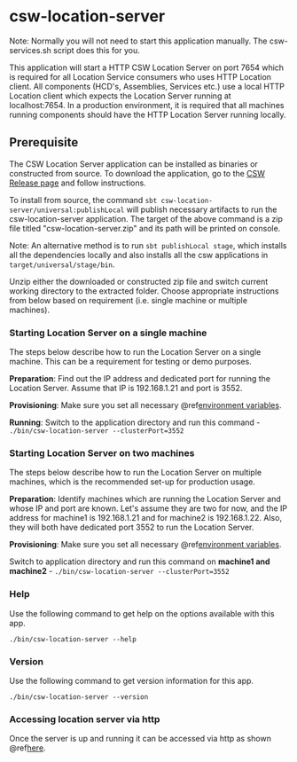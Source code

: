 # csw-location-server

Note: Normally you will not need to start this application manually. The csw-services.sh script does this for you. 

This application will start a HTTP CSW Location Server on port 7654 which is required for all Location Service consumers who uses HTTP Location client. 
All components (HCD's, Assemblies, Services etc.) use a local HTTP Location client which expects the Location Server running at localhost:7654. 
In a production environment, it is required that all machines running components should have the HTTP Location Server running locally.

## Prerequisite

The CSW Location Server application can be installed as binaries or constructed from source. To download the application,
go to the [CSW Release page](https://tmtsoftware.github.com/csw/releases/) and follow instructions.

To install from source, the command `sbt csw-location-server/universal:publishLocal` will publish necessary artifacts to run the csw-location-server application. 
The target of the above command is a zip file titled "csw-location-server.zip" and its path will be printed on console. 

Note: An alternative method is to run `sbt publishLocal stage`, which installs all the dependencies locally and also installs all the csw applications
 in `target/universal/stage/bin`.

Unzip either the downloaded or constructed zip file and switch current
working directory to the extracted folder. Choose appropriate instructions from below based on requirement (i.e. single machine or multiple machines).
 
### Starting Location Server on a single machine
The steps below describe how to run the Location Server on a single machine. This can be a requirement for testing or demo purposes.

**Preparation**:
Find out the IP address and dedicated port for running the Location Server. Assume that IP is 192.168.1.21 and port is 3552.

**Provisioning**:
Make sure you set all necessary @ref[environment variables](../deployment/env-vars.md). 

**Running**: Switch to the application directory and run this command - `./bin/csw-location-server --clusterPort=3552`

### Starting Location Server on two machines
The steps below describe how to run the Location Server on multiple machines, which is the recommended set-up for production usage.

**Preparation**:
Identify machines which are running the Location Server and whose IP and port are known. Let's assume they are two for now, and the IP address for machine1 is 192.168.1.21 and
for machine2 is 192.168.1.22. Also, they will both have dedicated port 3552 to run the Location Server. 

**Provisioning**:
Make sure you set all necessary @ref[environment variables](../deployment/env-vars.md).

Switch to application directory and run this command on **machine1 and machine2** - `./bin/csw-location-server --clusterPort=3552`

### Help
Use the following command to get help on the options available with this app.
  
`./bin/csw-location-server --help`

### Version
Use the following command to get version information for this app.
  
`./bin/csw-location-server --version`

### Accessing location server via http
Once the server is up and running it can be accessed via http as shown @ref[here](cswlocationroutes.md).
